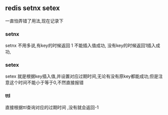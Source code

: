 ## redis setnx setex

一直怕弄错了用法,现在记录下

### setnx

setnx 不用多说,有key的时候返回 1 不能插入值成功, 没有key的时候返回1插入成功,

### setex

setex 就是根据key插入值,并设置对应过期时间,无论有没有原key都能成功,但是注意这个时间不能小于等于0,不然直接报错

### ttl
 直接根据ttl查询对应的过期时间 ,没有就会返回-1

